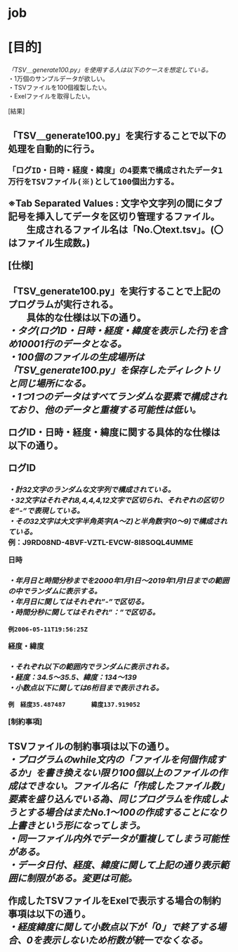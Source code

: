 # job

# [目的]<h3>
*「TSV＿generate100.py」を使用する人は以下のケースを想定している。*<br>
	・1万個のサンプルデータが欲しい。<br>
	・TSVファイルを100個複製したい。<br>
	・Exelファイルを取得したい。<br>

[結果]<h2>
「TSV＿generate100.py」を実行することで以下の処理を自動的に行う。<br>

	「ログID・日時・経度・緯度」の4要素で構成されたデータ1万行をTSVファイル(※)として100個出力する。

※Tab Separated Values : 文字や文字列の間にタブ記号を挿入してデータを区切り管理するファイル。<br>
　　生成されるファイル名は「No.〇text.tsv」。(〇はファイル生成数。)<br>

[仕様]<h2>
「TSV_generate100.py」を実行することで上記のプログラムが実行される。<br>
　　具体的な仕様は以下の通り。<br>
       *・タグ(ログID・日時・経度・緯度を表示した行)を含め10001行のデータとなる。<br>
	・100個のファイルの生成場所は「TSV_generate100.py」を保存したディレクトリと同じ場所になる。<br>
	・1つ1つのデータはすべてランダムな要素で構成されており、他のデータと重複する可能性は低い。*<br>

ログID・日時・経度・緯度に関する具体的な仕様は以下の通り。<br>

ログID<h3>
       *・計32文字のランダムな文字列で構成されている。<br>
	・32文字はそれぞれ8,4,4,4,12文字で区切られ、それぞれの区切りを”‐”で表現している。<br>
	・その32文字は大文字半角英字(A～Z)と半角数字(0～9)で構成されている。*<br>
	例：J9RD08ND-4BVF-VZTL-EVCW-8I8SOQL4UMME

日時 <h3>
       *・年月日と時間分秒までを2000年1月1日～2019年1月1日までの範囲の中でランダムに表示する。<br>
	・年月日に関してはそれぞれ”‐”で区切る。<br>
	・時間分秒に関してはそれぞれ”：”で区切る。*<br>

	例2006-05-11T19:56:25Z
       
経度・緯度<h3>
       *・それぞれ以下の範囲内でランダムに表示される。<br>
	・経度：34.5～35.5、緯度：134～139 <br>
	・小数点以下に関しては6桁目まで表示される。*<br>

	例　経度35.487487		緯度137.919052

[制約事項]<h2>
TSVファイルの制約事項は以下の通り。<br>
       *・プログラムのwhile文内の「ファイルを何個作成するか」を書き換えない限り100個以上のファイルの作成はできない。ファイル名に「作成したファイル数」要素を盛り込んでいる為、同じプログラムを作成しようとする場合はまたNo.1～100の作成することになり上書きという形になってしまう。<br>
	・同一ファイル内外でデータが重複してしまう可能性がある。<br>
	・データ日付、経度、緯度に関して上記の通り表示範囲に制限がある。変更は可能。*<br>

作成したTSVファイルをExelで表示する場合の制約事項は以下の通り。<br>
	*・経度緯度に関して小数点以下が「0」で終了する場合、0を表示しないため桁数が統一でなくなる。*

